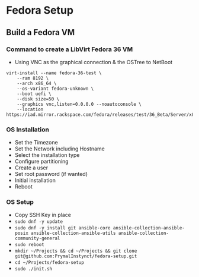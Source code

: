 # Fedora Setup

## Build a Fedora VM

### Command to create a LibVirt Fedora 36 VM
- Using VNC as the graphical connection & the OSTree to NetBoot
```
virt-install --name fedora-36-test \
    --ram 8192 \
    --arch x86_64 \
    --os-variant fedora-unknown \
    --boot uefi \
    --disk size=50 \
    --graphics vnc,listen=0.0.0.0 --noautoconsole \
    --location https://iad.mirror.rackspace.com/fedora/releases/test/36_Beta/Server/x86_64/os/
  ```

### OS Installation
- Set the Timezone
- Set the Network including Hostname
- Select the installation type
- Configure partitioning
- Create a user
- Set root password (if wanted)
- Initial installation
- Reboot

### OS Setup
- Copy SSH Key in place
- `sudo dnf -y update`
- `sudo dnf -y install git ansible-core ansible-collection-ansible-posix ansible-collection-ansible-utils ansible-collection-community-general`
- `sudo reboot`
- `mkdir ~/Projects && cd ~/Projects && git clone git@github.com:PrymalInstynct/fedora-setup.git`
- `cd ~/Projects/fedora-setup`
- `sudo ./init.sh`